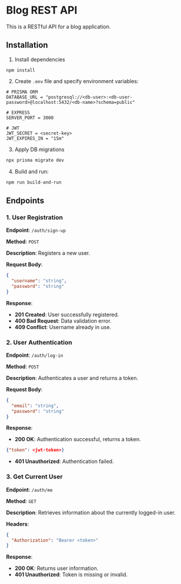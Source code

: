 # Blog REST API

This is a RESTful API for a blog application.

## Installation

1. Install dependencies

```
npm install
```

2. Create `.env` file and specify environment variables:

```
# PRISMA ORM
DATABASE_URL = "postgresql://<db-user>:<db-user-password>@localhost:5432/<db-name>?schema=public"

# EXPRESS
SERVER_PORT = 3000

# JWT
JWT_SECRET = <secret-key>
JWT_EXPIRES_IN = "15m"
```

3. Apply DB migrations

```bash
npx prisma migrate dev
```

4. Build and run:

```bash
npm run build-and-run
```

## Endpoints

### 1. User Registration

**Endpoint**: `/auth/sign-up`

**Method**: `POST`

**Description**: Registers a new user.

**Request Body**:

```json
{
  "username": "string",
  "password": "string"
}
```

**Response**:
- **201 Created**: User successfully registered.
- **400 Bad Request**: Data validation error.
- **409 Conflict**: Username already in use.

### 2. User Authentication

**Endpoint**: `/auth/log-in`

**Method**: `POST`

**Description**: Authenticates a user and returns a token.

**Request Body**:
```json
{
  "email": "string",
  "password": "string"
}
```

**Response**:
- **200 OK**: Authentication successful, returns a token.
```json
{"token": <jwt-token>}
```
- **401 Unauthorized**: Authentication failed.

### 3. Get Current User

**Endpoint**: `/auth/me`

**Method**: `GET`

**Description**: Retrieves information about the currently logged-in user.

**Headers**:
```json
{
  "Authorization": "Bearer <token>"
}
```

**Response**:
- **200 OK**: Returns user information.
- **401 Unauthorized**: Token is missing or invalid.
